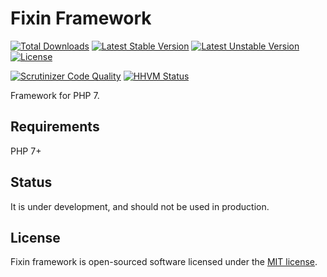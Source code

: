 # Fixin Framework

[![Total Downloads](https://poser.pugx.org/fixin/fixin/downloads)](https://packagist.org/packages/fixin/fixin) 
[![Latest Stable Version](https://poser.pugx.org/fixin/fixin/v/stable)](https://packagist.org/packages/fixin/fixin) 
[![Latest Unstable Version](https://poser.pugx.org/fixin/fixin/v/unstable)](https://packagist.org/packages/fixin/fixin)
[![License](https://poser.pugx.org/fixin/fixin/license)](https://packagist.org/packages/fixin/fixin)

[![Scrutinizer Code Quality](https://scrutinizer-ci.com/g/fixin/Fixin/badges/quality-score.png?b=master)](https://scrutinizer-ci.com/g/fixin/Fixin/?branch=master)
[![HHVM Status](http://hhvm.h4cc.de/badge/fixin/fixin.svg)](http://hhvm.h4cc.de/package/fixin/fixin)

Framework for PHP 7.

## Requirements

PHP 7+

## Status

It is under development, and should not be used in production.

## License

Fixin framework is open-sourced software licensed under the [MIT license](http://opensource.org/licenses/MIT).
